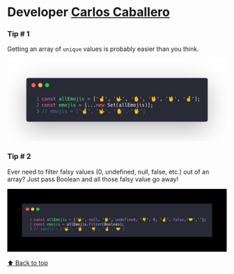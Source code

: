# Developer [Carlos Caballero](https://twitter.com/Carlillo)

### Tip # 1

Getting an array of `unique` values is probably easier than you think.

![unique-elems](./media/carlillo/unique-elems.jpeg)

### Tip # 2

Ever need to filter falsy values (0, undefined, null, false, etc.) out of an array?  Just pass Boolean and all those falsy value go away!

![filter-undefined](./media/carlillo/filter-elems.jpeg)

[:arrow_up: Back to top](#developer-carlos-caballero)